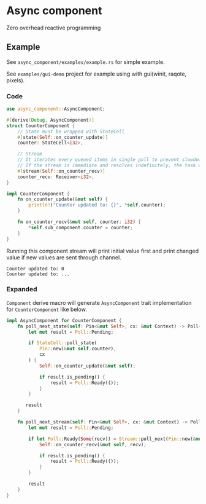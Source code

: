 # Async component
Zero overhead reactive programming

## Example
See `async_component/examples/example.rs` for simple example.

See `examples/gui-demo` project for example using with gui(winit, raqote, pixels).

### Code
```Rust
use async_component::AsyncComponent;

#[derive(Debug, AsyncComponent)]
struct CounterComponent {
    // State must be wrapped with StateCell
    #[state(Self::on_counter_update)]
    counter: StateCell<i32>,

    // Stream
    // It iterates every queued items in single poll to prevent slowdown.
    // If the stream is immediate and resolves indefinitely, the task will fall to infinite loop. See expanded code below.
    #[stream(Self::on_counter_recv)]
    counter_recv: Receiver<i32>,
}

impl CounterComponent {
    fn on_counter_update(&mut self) {
        println!("Counter updated to: {}", *self.counter);
    }

    fn on_counter_recv(&mut self, counter: i32) {
        *self.sub_component.counter = counter;
    }
}
```

Running this component stream will print initial value first and print changed value if new values are sent through channel.
```
Counter updated to: 0
Counter updated to: ...
```

### Expanded
`Component` derive macro will generate `AsyncComponent` trait implementation for `CounterComponent` like below.
```Rust
impl AsyncComponent for CounterComponent {
    fn poll_next_state(self: Pin<&mut Self>, cx: &mut Context) -> Poll<()> {
        let mut result = Poll::Pending;

        if StateCell::poll_state(
            Pin::new(&mut self.counter),
            cx
        ) {
            Self::on_counter_update(&mut self);

            if result.is_pending() {
                result = Poll::Ready(());
            }
        }

       result
    }

    fn poll_next_stream(self: Pin<&mut Self>, cx: &mut Context) -> Poll<()> {
        let mut result = Poll::Pending;

        if let Poll::Ready(Some(recv)) = Stream::poll_next(Pin::new(&mut self.counter_recv), cx) {
            Self::on_counter_recv(&mut self, recv);

            if result.is_pending() {
                result = Poll::Ready(());
            }
        }

        result
    }
}
```
